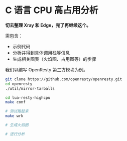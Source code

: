 # C 语言 CPU 高占用分析

**切去整理 Xray 和 Edge，完了再继续这个。**

需包含：

- 示例代码
- 分析并得到具体调用栈等信息
- 生成相关图表（火焰图、占用图等）的步骤

我们以编写 OpenResty 第三方模块为例。

```bash
git clone https://github.com/openresty/openresty.git
cd openresty
./util/mirror-tarballs
```

```bash
cd lua-resty-highcpu
make conf

# 测试跑起来
make wrk

# 生成火焰图

# 进行分析
```
